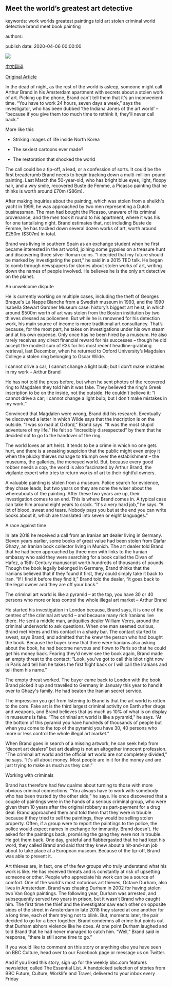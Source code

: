 ## Meet the world’s greatest art detective

keywords: work worlds greatest paintings told art stolen criminal world detective brand meet book painting

authors: 

publish date: 2020-04-06 00:00:00

![](https://ichef.bbci.co.uk/wwfeatures/live/624_351/images/live/p0/88/t3/p088t3dl.jpg)

[中文翻译](Meet%20the%20world%E2%80%99s%20greatest%20art%20detective_zh.md)

[Original Article](https://www.bbc.com/culture/story/20200406-meet-the-worlds-greatest-art-detective)

In the dead of night, as the rest of the world is asleep, someone might call Arthur Brand in his Amsterdam apartment with secrets about a stolen work of art. Picking up the phone, Brand can't tell them that it's an inconvenient time. “You have to work 24 hours, seven days a week,” says the investigator, who has been dubbed ‘the Indiana Jones of the art world’ – “because if you give them too much time to rethink it, they'll never call back.”

More like this

- Striking images of life inside North Korea

- The sexiest cartoons ever made?

- The restoration that shocked the world

The call could be a tip-off, a lead, or a confession of sorts. It could be the first breadcrumb Brand needs to begin tracking down a multi-million-pound painting. Last March the 50-year-old, who has bright blue eyes, light, floppy hair, and a wry smile, recovered Buste de Femme, a Picasso painting that he thinks is worth around £70m ($86m).

After making inquiries about the painting, which was stolen from a sheikh's yacht in 1999, he was approached by two men representing a Dutch businessman. The man had bought the Picasso, unaware of its criminal provenance, and the men took it round to his apartment, where it was his for one tantalising night. Brand estimates that, not including Buste de Femme, he has tracked down several dozen works of art, worth around £250m ($307m) in total.

Brand was living in southern Spain as an exchange student when he first became interested in the art world, joining some gypsies on a treasure hunt and discovering three silver Roman coins. “I decided that my future should be marked by investigating the past,” he said in a 2015 TED talk. He began to comb through newspapers for stories about stolen works of art, writing down the names of people involved. He believes he is the only art detective on the planet.

An unwelcome dispute

He is currently working on multiple cases, including the theft of Georges Braque's La Nappe Blanche from a Swedish museum in 1993, and the 1990 Isabella Stewart Gardner Museum case: history’s biggest art heist, in which around $500m worth of art was stolen from the Boston institution by two thieves dressed as policemen. But while he is renowned for his detection work, his main source of income is more traditional art consultancy. That’s because, for the most part, he takes on investigations under his own steam and at his own expense. Only once has he been hired by a museum. He also rarely receives any direct financial reward for his successes – though he did accept the modest sum of £3k for his most recent headline-grabbing retrieval, last December, when he returned to Oxford University’s Magdalen College a stolen ring belonging to Oscar Wilde.

I cannot drive a car; I cannot change a light bulb; but I don't make mistakes in my work – Arthur Brand

He has not told the press before, but when he sent photos of the recovered ring to Magdalen they told him it was fake. They believed the ring's Greek inscription to be on the inside, not the outside. He couldn't believe it: “I cannot drive a car; I cannot change a light bulb; but I don't make mistakes in my work.”

Convinced that Magdalen were wrong, Brand did his research. Eventually he discovered a letter in which Wilde says that the inscription is on the outside. “I was so mad at Oxford,” Brand says. “It was the most stupid adventure of my life.” He felt so “incredibly disrespected” by them that he decided not to go to the handover of the ring.

The world loves an art heist. It tends to be a crime in which no one gets hurt, and there is a sneaking suspicion that the public might even enjoy it when the plucky thieves manage to triumph over the establishment – the museums, the galleries, the moneyed world. But, because every good robber needs a cop, the world is also fascinated by Arthur Brand, the vigilante expert who tries to return works of art to their rightful owners.

A valuable painting is stolen from a museum. Police search for evidence, they chase leads, but two years on they are none the wiser about the whereabouts of the painting. After these two years are up, their investigation comes to an end. This is where Brand comes in. A typical case can take him around eight years to crack. “It's a very hard job,” he says. “A lot of blood, sweat and tears. Nobody pays you but at the end you can write books about it, which are translated into seven or eight languages.”

A race against time

In late 2018 he received a call from an Iranian art dealer living in Germany. Eleven years earlier, some books of great value had been stolen from Djafar Ghazy, an Iranian book collector living in Munich. The art dealer told Brand that he had been approached by three men with links to the Iranian embassy who said they were searching for a book called the Divan of Hafez, a 15th-Century manuscript worth hundreds of thousands of pounds. Though the book legally belonged in Germany, Brand thinks that the Iranians believed that if they found it first, they could simply take it back to Iran. “If I find it before they find it,” Brand told the dealer, “it goes back to the legal owner and they are off your back.”

The criminal art world is like a pyramid – at the top, you have 30 or 40 persons who more or less control the whole illegal art market – Arthur Brand

He started his investigation in London because, Brand says, it is one of the centres of the criminal art world – and because many rich Iranians live there. He sent a middle man, antiquities dealer William Veres, around the criminal underworld to ask questions. When one man seemed curious, Brand met Veres and this contact in a shady bar. The contact started to sweat, says Brand, and admitted that he knew the person who had bought the book. Because the buyer knew that there were Iranians also asking about the book, he had become nervous and flown to Paris so that he could get his money back. Fearing they'd never see the book again, Brand made an empty threat to the contact: “Look, you've got to call this idiot right now in Paris and tell him he takes the first flight back or I will call the Iranians and tell them his name.”

The empty threat worked. The buyer came back to London with the book. Brand picked it up and travelled to Germany in January this year to hand it over to Ghazy's family. He had beaten the Iranian secret service.

The impression you get from listening to Brand is that the art world is rotten to the core. Fake art is the third largest criminal activity on Earth after drugs and weapons, and Brand believes that as much as 10% of what is on display in museums is fake. “The criminal art world is like a pyramid,” he says. “At the bottom of this pyramid you have hundreds of thousands of people but when you come to the top of the pyramid you have 30, 40 persons who more or less control the whole illegal art market.”

When Brand goes in search of a missing artwork, he can seek help from “decent art dealers” but art dealing is not an altogether innocent profession. “The criminal art world and the official art world are not completely divided,” he says. “It's all about money. Most people are in it for the money and are just trying to make as much as they can.”

Working with criminals

Brand has therefore had few qualms about turning to those with more obvious criminal connections. “You always have to work with somebody who has been trusted by the other side,” he says. He once discovered that a couple of paintings were in the hands of a serious criminal group, who were given them 10 years after the original robbery as part-payment for a drug deal. Brand approached them and told them that they were in trouble because if they tried to sell the paintings, they would be selling stolen property. Often, if a group were to report the paintings to the police, the police would expect names in exchange for immunity. Brand doesn't. He asked for the paintings back, promising the gang they were not in trouble. He got them back. One day, grateful and flabbergasted that he had kept his word, they called Brand and said that they knew about a hit-and-run job about to take place at a European museum. Because of the tip-off, Brand was able to prevent it.

Art thieves are, in fact, one of the few groups who truly understand what his work is like. He has received threats and is constantly at risk of upsetting someone or other. People who appreciate his work can be a source of comfort. One of the world's most notorious art thieves, Octave Durham, also lives in Amsterdam. Brand was chasing Durham in 2002 for having stolen two Van Gogh paintings. The following year, Durham was arrested, and subsequently served two years in prison, but it wasn't Brand who caught him. The first time the thief and the investigator saw each other on opposite sides of the street in Amsterdam in late 2018 they stared at one another for a long time, each of them trying not to blink. But, moments later, the pair decided to go for a beer together. Brand condemns all crime but points out that Durham abhors violence like he does. At one point Durham laughed and told Brand that he had never managed to catch him. “Well,” Brand said in response, “there is still some time to go.”

If you would like to comment on this story or anything else you have seen on BBC Culture, head over to our Facebook page or message us on Twitter.

And if you liked this story, sign up for the weekly bbc.com features newsletter, called The Essential List. A handpicked selection of stories from BBC Future, Culture, Worklife and Travel, delivered to your inbox every Friday